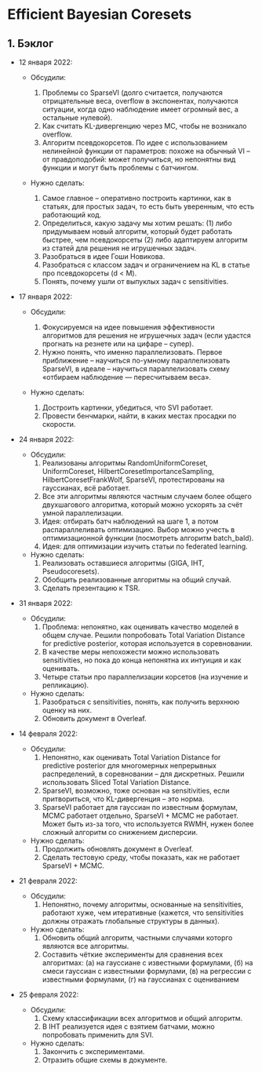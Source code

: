 # Efficient Bayesian Coresets

## 1. Бэклог

- 12 января 2022:
  - Обсудили:
    1. Проблемы со SparseVI (долго считается, получаются отрицательные веса, overflow в экспонентах, получаются ситуации, когда одно наблюдение имеет огромный вес, а остальные нулевой). 
    2. Как считать KL-дивергенцию через MC, чтобы не возникало overflow. 
    3. Алгоритм псевдокорсетов. По идее с использованием нелинейной функции от параметров: похоже на обычный VI – от правдоподобий: может получиться, но непонятны вид функции и могут быть проблемы с батчингом. 

  - Нужно сделать:
    1. Самое главное – оперативно построить картинки, как в статьях, для простых задач, то есть быть уверенным, что есть работающий код. 
    2. Определиться, какую задачу мы хотим решать: (1) либо придумываем новый алгоритм, который будет работать быстрее, чем псевдокорсеты (2) либо адаптируем алгоритм из статей для решения не игрушечных задач. 
    3. Разобраться в идее Гоши Новикова. 
    4. Разобраться с классом задач и ограничением на KL в статье про псевдокорсеты (d < M). 
    5. Понять, почему ушли от выпуклых задач с sensitivities.

- 17 января 2022:
  - Обсудили:
    1. Фокусируемся на идее повышения эффективности алгоритмов для решения не игрушечных задач (если удастся прогнать на резнете или на цифаре – супер). 
    2. Нужно понять, что именно параллелизовать. Первое приближение – научиться по-умному параллелизовать SparseVI, в идеале – научиться параллелизовать схему «отбираем наблюдение — пересчитываем веса». 

  - Нужно сделать:
    1. Достроить картинки, убедиться, что SVI работает. 
    2. Провести бенчмарки, найти, в каких местах просадки по скорости.

- 24 января 2022:
  - Обсудили:
    1. Реализованы алгоритмы RandomUniformCoreset, UniformCoreset, HilbertCoresetImportanceSampling, HilbertCoresetFrankWolf, SparseVI, протестированы на гауссианах, всё работает.
    2. Все эти алгоритмы являются частным случаем более общего двухшагового алгоритма, который можно ускорять за счёт умной параллелизации.
    3. Идея: отбирать батч наблюдений на шаге 1, а потом распараллеливать оптимизацию. Выбор можно учесть в оптимизационной функции (посмотреть алгоритм batch_bald).
    4. Идея: для оптимизации изучить статьи по federated learning.
  - Нужно сделать:
    1. Реализовать оставшиеся алгоритмы (GIGA, IHT, Pseudocoresets).
    2. Обобщить реализованные алгоритмы на общий случай. 
    3. Сделать презентацию к TSR.

- 31 января 2022:
  - Обсудили:
    1. Проблема: непонятно, как оценивать качество моделей в общем случае. Решили попробовать Total Variation Distance for predictive posterior, которая используется в соревновании.
    2. В качестве меры непохожести можно использовать sensitivities, но пока до конца непонятна их интуиция и как оценивать.
    3. Четыре статьи про параллелизации корсетов (на изучение и репликацию). 
  - Нужно сделать:
    1. Разобраться с sensitivities, понять, как получить верхнюю оценку на них.
    2. Обновить документ в Overleaf.

- 14 февраля 2022:
  - Обсудили:
    1. Непонятно, как оценивать Total Variation Distance for predictive posterior для многомерных непрерывных распределений, в соревновании – для дискретных. Решили использовать Sliced Total Variation Distance.
    2. SparseVI, возможно, тоже основан на sensitivities, если притвориться, что KL-дивергенция – это норма.
    3. SparseVI работает для гауссиан по известным формулам, MCMC работает отдельно, SparseVI + MCMC не работает. Может быть из-за того, что используется RWMH, нужен более сложный алгоритм со снижением дисперсии. 
  - Нужно сделать:
    1. Продолжить обновлять документ в Overleaf. 
    2. Сделать тестовую среду, чтобы показать, как не работает SparseVI + MCMC.

- 21 февраля 2022:
  - Обсудили:
    1. Непонятно, почему алгоритмы, основанные на sensitivities, работают хуже, чем итеративные (кажется, что sensitivities должны отражать глобальные структуры в данных). 
  - Нужно сделать:
    1. Обновить общий алгоритм, частными случаями которго являются все алгоритмы. 
    2. Составить чёткие эксперименты для сравнения всех алгоритмах: (а) на гауссиане с известными формулами, (б) на смеси гауссиан с известными формулами, (в) на регрессии с известными формулами, (г) на гауссианах с оцениванием

- 25 февраля 2022:
  - Обсудили:
    1. Схему классификации всех алгоритмов и общий алгоритм. 
    2. В IHT реализуется идея с взятием батчами, можно попробовать применить для SVI.
  - Нужно сделать:
    1. Закончить с экспериментами.
    2. Отразить общие схемы в документе. 

